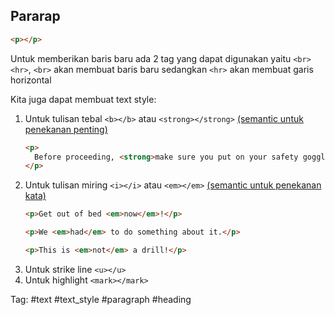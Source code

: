 ## Pararap
```html
<p></p>
```

Untuk memberikan baris baru ada 2 tag yang dapat digunakan yaitu `<br>` `<hr>`, `<br>` akan membuat baris baru sedangkan `<hr>` akan membuat garis horizontal

Kita juga dapat membuat text style:
1. Untuk tulisan tebal `<b></b>` atau `<strong></strong>` [(semantic untuk penekanan penting)](https://developer.mozilla.org/en-US/docs/Web/HTML/Element/strong?retiredLocale=hu)
	```html
	<p>
	  Before proceeding, <strong>make sure you put on your safety goggles</strong>.
	</p>
	```
1. Untuk tulisan miring `<i></i>` atau `<em></em>` [(semantic untuk penekanan kata)](https://developer.mozilla.org/en-US/docs/Web/HTML/Element/em)
	```html
	<p>Get out of bed <em>now</em>!</p>
	
	<p>We <em>had</em> to do something about it.</p>
	
	<p>This is <em>not</em> a drill!</p>
	```
1. Untuk strike line `<u></u>`
2. Untuk highlight `<mark></mark>`

Tag: #text #text_style #paragraph #heading
